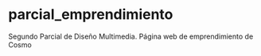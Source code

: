 # parcial_emprendimiento
Segundo Parcial de Diseño Multimedia. Página web de emprendimiento de Cosmo
